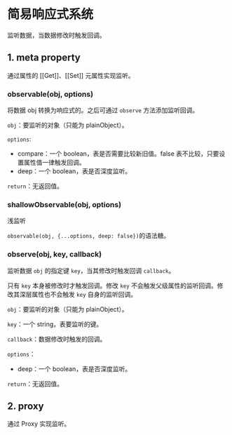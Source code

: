 # 简易响应式系统

监听数据，当数据修改时触发回调。

## 1. meta property

通过属性的 [[Get]]、[[Set]] 元属性实现监听。

### observable(obj, options)

将数据 obj 转换为响应式的。之后可通过 ```observe``` 方法添加监听回调。

```obj```：要监听的对象（只能为 plainObject）。

```options```:

* compare：一个 boolean，表是否需要比较新旧值。false 表不比较，只要设置属性值一律触发回调。
* deep：一个 boolean，表是否深度监听。

```return```：无返回值。

### shallowObservable(obj, options)

浅监听

```observable(obj, {...options, deep: false})```的语法糖。

### observe(obj, key, callback)

监听数据 ```obj``` 的指定键 ```key```，当其修改时触发回调 ```callback```。

只有 ```key``` 本身被修改时才触发回调。修改 ```key``` 不会触发父级属性的监听回调。修改其深层属性也不会触发 ```key``` 自身的监听回调。

```obj```：要监听的对象（只能为 plainObject）。

```key```：一个 string，表要监听的键。

```callback```：数据修改时触发的回调。

```options```：
* deep：一个 boolean，表是否深度监听。

```return```：无返回值。

## 2. proxy

通过 Proxy 实现监听。

